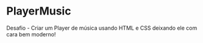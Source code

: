 ﻿# PlayerMusic

Desafio - Criar um Player de música usando HTML e CSS deixando ele com cara bem moderno!
